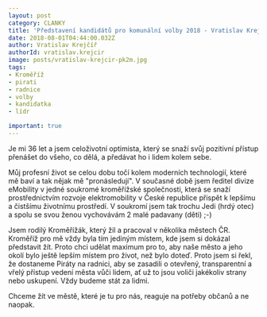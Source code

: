 ```yaml
---
layout: post
category: CLANKY
title: 'Představení kandidátů pro komunální volby 2018 - Vratislav Krejčíř'
date: 2018-08-01T04:44:00.032Z
author: Vratislav Krejčíř
authorId: vratislav.krejcir
image: posts/vratislav-krejcir-pk2m.jpg
tags: 
- Kroměříž
- pirati
- radnice
- volby
- kandidatka
- lídr

important: true
---
```


Je mi 36 let a jsem celoživotní optimista, který se snaží svůj pozitivní přístup přenášet do všeho, co dělá, a předávat ho i lidem kolem sebe.

Můj profesní život se celou dobu točí kolem moderních technologií, které mě baví a tak nějak mě "pronásledují". V současné době jsem ředitel divize eMobility v jedné soukromé kroměřížské společnosti, která se snaží prostřednictvím rozvoje elektromobility v České republice přispět k lepšímu a čistšímu životnímu prostředí. 
V soukromí jsem tak trochu Jedi (hrdý otec) a spolu se svou ženou vychovávám 2 malé padavany (děti) ;-) 

Jsem rodilý Kroměřížák, který žil a pracoval v několika městech ČR. Kroměříž pro mě vždy byla tím jediným místem, kde jsem si dokázal představit žít. Proto chci udělat maximum pro to, aby naše město a jeho okolí bylo ještě lepším místem pro život, než bylo doteď. Proto jsem si řekl, že dostaneme Piráty na radnici, aby se zasadili o otevřený, transparentní a vřelý přístup vedení města vůči lidem, ať už to jsou voliči jakékoliv strany nebo uskupení. Vždy budeme stát za lidmi. 

Chceme žít ve městě, které je tu pro nás, reaguje na potřeby občanů a ne naopak.



